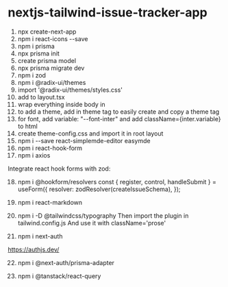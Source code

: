 # nextjs-tailwind-issue-tracker-app

1. npx create-next-app
2. npm i react-icons --save
3. npm i prisma
4. npx prisma init
5. create prisma model
6. npx prisma migrate dev
7. npm i zod
8. npm i @radix-ui/themes
9. import '@radix-ui/themes/styles.css'
10. add to layout.tsx
11. wrap everything inside body in <Theme>
12. to add a theme, add <ThemePanel /> in theme tag to easily create and copy a theme tag
13. for font, add variable: "--font-inter" and add className={inter.variable} to html
14. create theme-config.css and import it in root layout
15. npm i --save react-simplemde-editor easymde
16. npm i react-hook-form
17. npm i axios

Integrate react hook forms with zod:

18. npm i @hookform/resolvers
    const { register, control, handleSubmit } = useForm<IssueForm>({
    resolver: zodResolver(createIssueSchema),
    });

19. npm i react-markdown
20. npm i -D @tailwindcss/typography
    Then import the plugin in tailwind.config.js
    And use it with className='prose'

21. npm i next-auth

https://authjs.dev/

22. npm i @next-auth/prisma-adapter

23. npm i @tanstack/react-query
